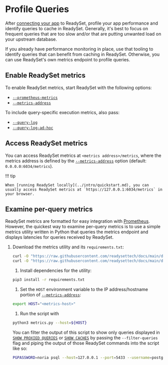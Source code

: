 # Profile Queries

After [connecting your app](../connect/existing-app.md) to ReadySet, profile your app performance and identify queries to cache in ReadySet. Generally, it's best to focus on frequent queries that are too slow and/or that are putting unwanted load on your upstream database.

If you already have performance monitoring in place, use that tooling to identify queries that can benefit from caching in ReadySet. Otherwise, you can use ReadySet's own metrics endpoint to profile queries.

## Enable ReadySet metrics

To enable ReadySet metrics, start ReadySet with the following options:

- [`--prometheus-metrics`](../../reference/cli/readyset.md#-prometheus-metrics)
- [`--metrics-address`](../../reference/cli/readyset.md#-metrics-address)

To include query-specific execution metrics, also pass:

- [`--query-log`](../../reference/cli/readyset.md#-query-log)
- [`--query-log-ad-hoc`](../../reference/cli/readyset.md#-query-log-ad-hoc)

## Access ReadySet metrics

You can access ReadySet metrics at `<metrics address>/metrics`, where the metrics address is defined by the [`--metrics-address`](../../reference/cli/readyset.md#-metrics-address) option (default: `0.0.0.0:6034/metrics`).

!!! tip

    When [running ReadySet locally](../intro/quickstart.md), you can usually access ReadySet metrics at `https://127.0.0.1:6034/metrics` in your browser.

## Examine per-query metrics

ReadySet metrics are formatted for easy integration with [Prometheus](https://prometheus.io/). However, the quickest way to examine per-query metrics is to use a simple metrics utility written in Python that queries the metrics endpoint and displays latencies for queries received by ReadySet.

1. Download the metrics utility and its `requirements.txt`:

   ```sh
   curl -O "https://raw.githubusercontent.com/readysettech/docs/main/docs/assets/metrics/metrics.py"
   curl -O "https://raw.githubusercontent.com/readysettech/docs/main/docs/assets/metrics/requirements.txt"
   ```

   1. Install dependencies for the utility:

   ```sh
   pip3 install -r requirements.txt
   ```

   1. Set the `HOST` environment variable to the IP address/hostname portion of [`--metrics-address`](../../reference/cli/readyset.md#-metrics-address):

   ```sh
   export HOST="<metrics-host>"
   ```

   1. Run the script with

   ```sh
   python3 metrics.py --host=${HOST}
   ```

   You can filter the output of this script to show only queries displayed in [`SHOW PROXIED QUERIES`](../cache/cache-queries.md#check-query-support) or [`SHOW CACHES`](../cache/cache-queries.md#view-cached-queries) by passing the `--filter-queries` flag and piping the output of those ReadySet commands into the script like so:

   ```sh
   PGPASSWORD=noria psql --host=127.0.0.1 --port=5433 --username=postgres --dbname=noria -c "SHOW CACHES" | python3 metrics.py --filter-queries
   ```
